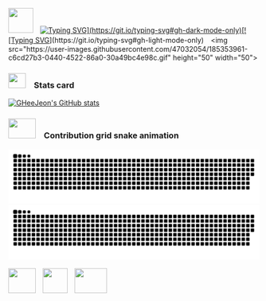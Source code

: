 <!-- Heading with Quotes -->
<img src="https://user-images.githubusercontent.com/47032054/185353961-c6cd27b3-0440-4522-86a0-30a49bc4e98c.gif" height="50" width="50">　[![Typing SVG](https://readme-typing-svg.herokuapp.com?font=Ubuntu&size=30&duration=1500&pause=2500&color=C8D1D9&center=true&vCenter=true&width=500&lines=Be+yourself%2C+no+matter+what+they+say.;Don't+worry+about+being+perfect!)](https://git.io/typing-svg#gh-dark-mode-only)[![Typing SVG](https://readme-typing-svg.herokuapp.com?font=Ubuntu&size=30&duration=1500&pause=2500&color=24292E&center=true&vCenter=true&width=500&lines=Be+yourself%2C+no+matter+what+they+say.;Don't+worry+about+being+perfect!)](https://git.io/typing-svg#gh-light-mode-only)　<img src="https://user-images.githubusercontent.com/47032054/185353961-c6cd27b3-0440-4522-86a0-30a49bc4e98c.gif" height="50" width="50">


<!-- Githib Stats Card-->
### <img src="https://user-images.githubusercontent.com/47032054/188113900-51ae0d34-56be-4999-a4d8-cfa073cc18fb.png" height="30" width="35">　Stats card
[![GHeeJeon's GitHub stats](https://github-readme-stats.vercel.app/api?username=GHeeJeon&show_icons=true&rank_icon=github&title_color=ffffff&text_color=fff2f6&icon_color=ffe57f&bg_color=90,fdaed6,f73d91&border_color=fd60a3&border_radius=20&)](https://github.com/GHeeJeon/GHeeJeon "Kirby eddition")

<!-- Contribution Grid Snake Animation -->
### <img src="https://user-images.githubusercontent.com/47032054/188109616-94318f16-ae92-4b2a-83c1-91da3e9cf9cb.gif" height="40" width="55">　Contribution grid snake animation
![github contribution grid snake animation](https://raw.githubusercontent.com/GHeeJeon/GHeeJeon/output/github-contribution-grid-snake-kirby-dark.svg#gh-dark-mode-only "Kirby eddition")![github contribution grid snake animation](https://raw.githubusercontent.com/GHeeJeon/GHeeJeon/output/github-contribution-grid-snake-kirby.svg#gh-light-mode-only "Kirby eddition")

<!-- Kirby Gif -->
<img src="https://user-images.githubusercontent.com/47032054/188113900-51ae0d34-56be-4999-a4d8-cfa073cc18fb.png" height="50" width="55">　<img src="https://user-images.githubusercontent.com/47032054/185353961-c6cd27b3-0440-4522-86a0-30a49bc4e98c.gif" height="50" width="50">　<img src="https://user-images.githubusercontent.com/47032054/188109616-94318f16-ae92-4b2a-83c1-91da3e9cf9cb.gif" height="50" width="65">

<!--
![header](https://capsule-render.vercel.app/api?type=waving&color=FEAED6&height=300&section=header&text=𝙳𝚘𝚗'𝚝+𝚠𝚘𝚛𝚛𝚢+𝚊𝚋𝚘𝚞𝚝+𝚋𝚎𝚒𝚗𝚐+𝚙𝚎𝚛𝚏𝚎𝚌𝚝!&fontSize=45&fontColor=ffffff)

[![GHeeJeon's GitHub stats](https://github-readme-stats.vercel.app/api?username=GHeeJeon&show_icons=true&title_color=0047A0&text_color=000000&icon_color=CC303B&bg_color=FFFFFF&)](https://github.com/GHeeJeon/GHeeJeon "GitHub stats card Korean flag eddition")
**GHeeJeon/GheeJeon** is a ✨ _special_ ✨ repository because its `README.md` (this file) appears on your GitHub profile.

Here are some ideas to get you started:

- 🔭 I’m currently working on ...
- 🌱 I’m currently learning ...
- 👯 I’m looking to collaborate on ...
- 🤔 I’m looking for help with ...
- 💬 Ask me about ...
- 📫 How to reach me: ...
- 😄 Pronouns: ...
- ⚡ Fun fact: ...
-->
